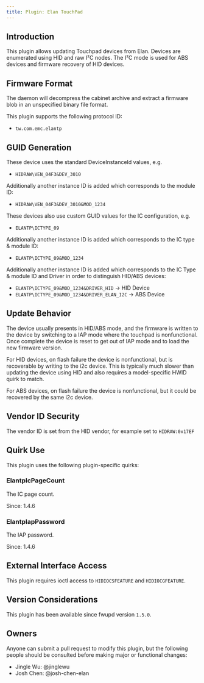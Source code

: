 ```yaml
---
title: Plugin: Elan TouchPad
---
```


## Introduction

This plugin allows updating Touchpad devices from Elan. Devices are enumerated
using HID and raw I²C nodes. The I²C mode is used for ABS devices and firmware
recovery of HID devices.

## Firmware Format

The daemon will decompress the cabinet archive and extract a firmware blob in
an unspecified binary file format.

This plugin supports the following protocol ID:

* `tw.com.emc.elantp`

## GUID Generation

These device uses the standard DeviceInstanceId values, e.g.

* `HIDRAW\VEN_04F3&DEV_3010`

Additionally another instance ID is added which corresponds to the module ID:

* `HIDRAW\VEN_04F3&DEV_3010&MOD_1234`

These devices also use custom GUID values for the IC configuration, e.g.

* `ELANTP\ICTYPE_09`

 Additionally another instance ID is added which corresponds to the IC type & module ID:

* `ELANTP\ICTYPE_09&MOD_1234`

 Additionally another instance ID is added which corresponds to the IC Type & module ID and Driver in order to distinguish HID/ABS devices:

* `ELANTP\ICTYPE_09&MOD_1234&DRIVER_HID` -> HID Device
* `ELANTP\ICTYPE_09&MOD_1234&DRIVER_ELAN_I2C` -> ABS Device

## Update Behavior

The device usually presents in HID/ABS mode, and the firmware is written to the
device by switching to a IAP mode where the touchpad is nonfunctional.
Once complete the device is reset to get out of IAP mode and to load the new
firmware version.

For HID devices, on flash failure the device is nonfunctional, but is recoverable
by writing to the i2c device. This is typically much slower than updating the
device using HID and also requires a model-specific HWID quirk to match.

For ABS devices, on flash failure the device is nonfunctional, but it could be
recovered by the same i2c device.

## Vendor ID Security

The vendor ID is set from the HID vendor, for example set to `HIDRAW:0x17EF`

## Quirk Use

This plugin uses the following plugin-specific quirks:

### ElantpIcPageCount

The IC page count.

Since: 1.4.6

### ElantpIapPassword

The IAP password.

Since: 1.4.6

## External Interface Access

This plugin requires ioctl access to `HIDIOCSFEATURE` and `HIDIOCGFEATURE`.

## Version Considerations

This plugin has been available since fwupd version `1.5.0`.

## Owners

Anyone can submit a pull request to modify this plugin, but the following people should be
consulted before making major or functional changes:

* Jingle Wu: @jinglewu
* Josh Chen: @josh-chen-elan
